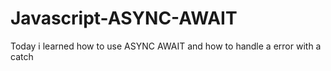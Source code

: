 # Javascript-ASYNC-AWAIT
Today i learned how to use ASYNC AWAIT and how to handle a error with a catch
